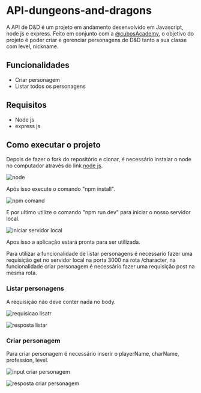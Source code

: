 # API-dungeons-and-dragons
A API de D&D é um projeto em andamento desenvolvido em Javascript, node js e express. Feito em conjunto com a [@cubosAcademy](https://cubos.academy/), o objetivo do projeto é poder criar e gerenciar personagens de D&D tanto a sua classe com level, nickname.
## Funcionalidades

- Criar personagem
- Listar todos os personagens

## Requisitos
- Node js
- express js

## Como executar o projeto

Depois de fazer o fork do repositório e clonar, é necessário instalar o node no computador através do link [node js](https://nodejs.org/en).

![node](https://github.com/HenriqueMundim/API-dungeons-and-dragons/assets/101148198/bce9e26f-5811-4bb7-ac0d-64d028059a0a)


Após isso execute o comando "npm install".

![npm comand](https://github.com/HenriqueMundim/API-dungeons-and-dragons/assets/101148198/d238271d-8170-4011-bcb1-9ab51113db41)

E por ultimo utilize o comando "npm run dev" para iniciar o nosso servidor local.

![iniciar servidor local](https://github.com/HenriqueMundim/API-dungeons-and-dragons/assets/101148198/4ac582a8-0797-4d6b-b1c9-c437406d4359)


Apos isso a aplicação estará pronta para ser utilizada.

Para utilizar a funcionalidade de listar personagens é necessario fazer uma requisição get no servidor local na porta 3000 na rota /character, na funcionalidade criar personagem é necessário fazer uma requisição post na mesma rota.

### Listar personagens

A requisição não deve conter nada no body.

![requisicao lisatr](https://github.com/HenriqueMundim/API-dungeons-and-dragons/assets/101148198/8f27dde2-8285-4cdb-9424-ccfd33c46baa)

![resposta listar](https://github.com/HenriqueMundim/API-dungeons-and-dragons/assets/101148198/83e26970-e559-4d0b-a5b3-390857fa89e0)

### Criar personagem 

Para criar personagem é necessário inserir o playerName, charName, profession, level.

![input criar personagem](https://github.com/HenriqueMundim/API-dungeons-and-dragons/assets/101148198/bef946ac-9322-4a0e-a6b0-fa27b6835805)

![resposta criar personagem](https://github.com/HenriqueMundim/API-dungeons-and-dragons/assets/101148198/e42604b5-36f7-491f-9e48-7be9114a3830)











